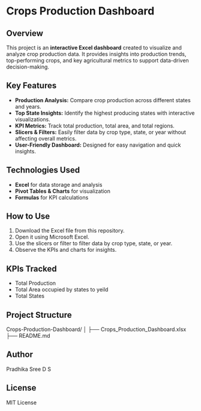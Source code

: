 # Crops Production Dashboard

## Overview
This project is an **interactive Excel dashboard** created to visualize and analyze crop production data. It provides insights into production trends, top-performing crops, and key agricultural metrics to support data-driven decision-making.

## Key Features
- **Production Analysis:** Compare crop production across different states and years.  
- **Top State Insights:** Identify the highest producing states with interactive visualizations.  
- **KPI Metrics:** Track total production, total area, and total regions.  
- **Slicers & Filters:** Easily filter data by crop type, state, or year without affecting overall metrics.  
- **User-Friendly Dashboard:** Designed for easy navigation and quick insights.


## Technologies Used
- **Excel** for data storage and analysis  
- **Pivot Tables & Charts** for visualization  
- **Formulas** for KPI calculations  

## How to Use
1. Download the Excel file from this repository.  
2. Open it using Microsoft Excel.  
3. Use the slicers or filter to filter data by crop type, state, or year.  
4. Observe the KPIs and charts for insights.  

## KPIs Tracked
- Total Production  
- Total Area occupied by states to yeild 
- Total States   

## Project Structure
Crops-Production-Dashboard/
│
├── Crops_Production_Dashboard.xlsx
├── README.md


## Author
Pradhika Sree D S

## License
MIT License

